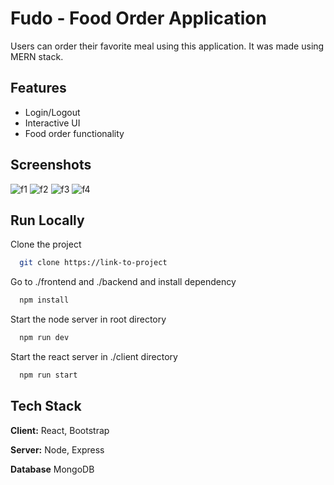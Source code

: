 
# Fudo - Food Order Application

Users can order their favorite meal using this application. It was made using MERN stack.



## Features

- Login/Logout
- Interactive UI
- Food order functionality


## Screenshots

![f1](https://user-images.githubusercontent.com/97656404/229669873-3fb46512-b9ba-4b4c-bc69-910a4ddb29d1.png)
![f2](https://user-images.githubusercontent.com/97656404/229669888-a99c603f-d9b2-4174-992b-c1de109827a3.png)
![f3](https://user-images.githubusercontent.com/97656404/229669904-5b168427-4992-407c-b184-77990821ca5e.png)
![f4](https://user-images.githubusercontent.com/97656404/229669915-7e6bc44a-6e0a-482f-b726-b91e1b94e55d.png)

## Run Locally

Clone the project

```bash
  git clone https://link-to-project
```

Go to ./frontend and ./backend and install dependency

```bash
  npm install
```

Start the node server in root directory

```bash
  npm run dev
```
Start the react server in ./client directory

```bash
  npm run start
```



## Tech Stack

**Client:** React, Bootstrap

**Server:** Node, Express

**Database** MongoDB

